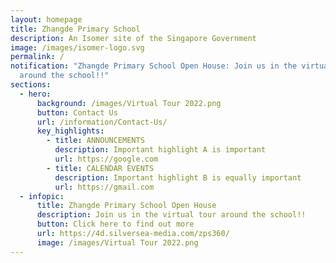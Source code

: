 ```yaml
---
layout: homepage
title: Zhangde Primary School
description: An Isomer site of the Singapore Government
image: /images/isomer-logo.svg
permalink: /
notification: "Zhangde Primary School Open House: Join us in the virtual tour
  around the school!!"
sections:
  - hero:
      background: /images/Virtual Tour 2022.png
      button: Contact Us
      url: /information/Contact-Us/
      key_highlights:
        - title: ANNOUNCEMENTS
          description: Important highlight A is important
          url: https://google.com
        - title: CALENDAR EVENTS
          description: Important highlight B is equally important
          url: https://gmail.com
  - infopic:
      title: Zhangde Primary School Open House
      description: Join us in the virtual tour around the school!!
      button: Click here to find out more
      url: https://4d.silversea-media.com/zps360/
      image: /images/Virtual Tour 2022.png
---
```

